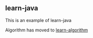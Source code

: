 ## learn-java
This is an example of learn-java

Algorithm has moved to [learn-algorithm](https://github.com/wcong/learn-algorithm)


